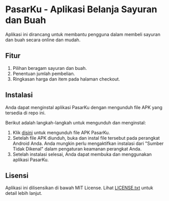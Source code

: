 # PasarKu - Aplikasi Belanja Sayuran dan Buah

Aplikasi ini dirancang untuk membantu pengguna dalam membeli sayuran dan buah secara online dan mudah. 

## Fitur

1. Pilihan beragam sayuran dan buah.
2. Penentuan jumlah pembelian.
3. Ringkasan harga dan item pada halaman checkout.

## Instalasi

Anda dapat menginstal aplikasi PasarKu dengan mengunduh file APK yang tersedia di repo ini.

Berikut adalah langkah-langkah untuk mengunduh dan menginstal:

1. Klik [disini](https://github.com/izzuddinafif/PasarKu/PasarKu.apk) untuk mengunduh file APK PasarKu.
2. Setelah file APK diunduh, buka dan instal file tersebut pada perangkat Android Anda. Anda mungkin perlu mengaktifkan instalasi dari "Sumber Tidak Dikenal" dalam pengaturan keamanan perangkat Anda.
3. Setelah instalasi selesai, Anda dapat membuka dan menggunakan aplikasi PasarKu.

## Lisensi

Aplikasi ini dilisensikan di bawah MIT License. Lihat [LICENSE.txt](https://github.com/izzuddinafif/PasarKu/LICENSE.txt) untuk detail lebih lanjut.
